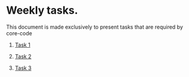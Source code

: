 # Weekly tasks.

This document is made exclusively to present tasks that are required by core-code

1. [Task 1](https://github.com/wisdown/core-code-from-scratch-readme/blob/main/Challeng-weeks/week-1.md)
2. [Task 2](https://github.com/wisdown/core-code-from-scratch-readme/blob/main/Challeng-weeks/week-2.md)

3. [Task 3](https://github.com/wisdown/core-code-from-scratch-readme/blob/main/Challeng-weeks/week-3.md)
